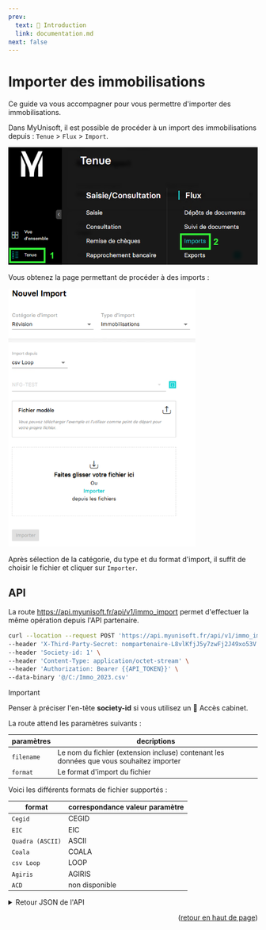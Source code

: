 ```yaml
---
prev:
  text: 🐤 Introduction
  link: documentation.md
next: false
---
```


<span id="readme-top"></span>

# Importer des immobilisations

Ce guide va vous accompagner pour vous permettre d'importer des immobilisations.

Dans MyUnisoft, il est possible de procéder à un import des immobilisations depuis : `Tenue` > `Flux` > `Import`.

![](../../../images/tenue_flux_imports_menu.png)

Vous obtenez la page permettant de procéder à des imports :

![](../../../images/imports_immobilisations.png)

Après sélection de la catégorie, du type et du format d'import, il suffit de choisir le fichier et cliquer sur `Importer`.

## API

La route https://api.myunisoft.fr/api/v1/immo_import permet d'effectuer la même opération depuis l'API partenaire.

```bash
curl --location --request POST 'https://api.myunisoft.fr/api/v1/immo_import?filename=Immo_2023.csv&format=LOOP&society_id=1' \
--header 'X-Third-Party-Secret: nompartenaire-L8vlKfjJ5y7zwFj2J49xo53V' \
--header 'Society-id: 1' \
--header 'Content-Type: application/octet-stream' \
--header 'Authorization: Bearer {{API_TOKEN}}' \
--data-binary '@/C:/Immo_2023.csv'
```

> [!IMPORTANT]
> Penser à préciser l'en-tête **society-id** si vous utilisez un 🔹 Accès cabinet.

La route attend les paramètres suivants :

| paramètres | decriptions |
| --- | --- |
| `filename` | Le nom du fichier (extension incluse) contenant les données que vous souhaitez importer |
| `format` | Le format d'import du fichier |

Voici les différents formats de fichier supportés :

| format | correspondance valeur paramètre |
| --- | --- |
| `Cegid` | CEGID |
| `EIC` | EIC |
| `Quadra (ASCII)` | ASCII |
| `Coala` | COALA |
| `csv Loop` | LOOP |
| `Agiris` | AGIRIS |
| `ACD` | non disponible |

<details class="details custom-block"><summary>Retour JSON de l'API</summary>

```json
{
    "status": "success"
}
```

</details>

<p align="right">(<a href="#readme-top">retour en haut de page</a>)</p>
